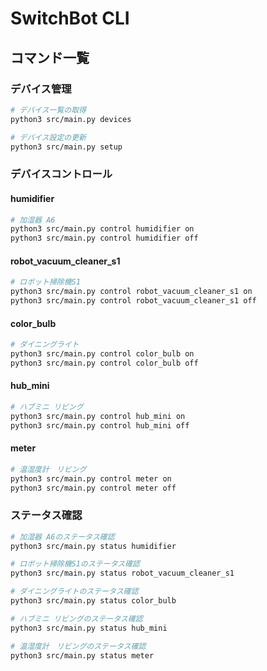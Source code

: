 # SwitchBot CLI

## コマンド一覧

### デバイス管理

```bash
# デバイス一覧の取得
python3 src/main.py devices

# デバイス設定の更新
python3 src/main.py setup
```

### デバイスコントロール

#### humidifier

```bash
# 加湿器 A6
python3 src/main.py control humidifier on
python3 src/main.py control humidifier off

```

#### robot_vacuum_cleaner_s1

```bash
# ロボット掃除機S1
python3 src/main.py control robot_vacuum_cleaner_s1 on
python3 src/main.py control robot_vacuum_cleaner_s1 off

```

#### color_bulb

```bash
# ダイニングライト
python3 src/main.py control color_bulb on
python3 src/main.py control color_bulb off

```

#### hub_mini

```bash
# ハブミニ リビング
python3 src/main.py control hub_mini on
python3 src/main.py control hub_mini off

```

#### meter

```bash
# 温湿度計　リビング
python3 src/main.py control meter on
python3 src/main.py control meter off

```

### ステータス確認

```bash
# 加湿器 A6のステータス確認
python3 src/main.py status humidifier

# ロボット掃除機S1のステータス確認
python3 src/main.py status robot_vacuum_cleaner_s1

# ダイニングライトのステータス確認
python3 src/main.py status color_bulb

# ハブミニ リビングのステータス確認
python3 src/main.py status hub_mini

# 温湿度計　リビングのステータス確認
python3 src/main.py status meter

```
